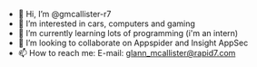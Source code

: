 - 👋 Hi, I’m @gmcallister-r7
- 👀 I’m interested in cars, computers and gaming
- 🌱 I’m currently learning lots of programming (i'm an intern)
- 💞️ I’m looking to collaborate on Appspider and Insight AppSec
- 📫 How to reach me:
     E-mail: glann_mcallister@rapid7.com

<!---
gmcallister-r7/gmcallister-r7 is a ✨ special ✨ repository because its `README.md` (this file) appears on your GitHub profile.
You can click the Preview link to take a look at your changes.
--->
